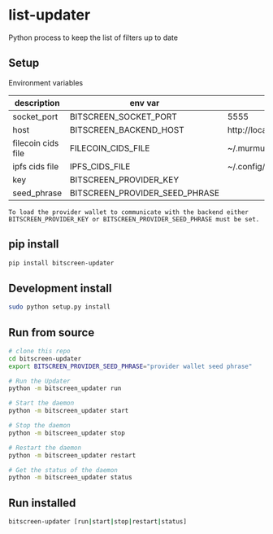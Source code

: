 # list-updater

Python process to keep the list of filters up to date

## Setup

Environment variables

| description        | env var                        | default                                |
| ------------------ | ------------------------------ | -------------------------------------- |
| socket_port        | BITSCREEN_SOCKET_PORT          | 5555                                   |
| host               | BITSCREEN_BACKEND_HOST         | http://localhost:3030                  |
| filecoin cids file | FILECOIN_CIDS_FILE             | ~/.murmuration/bitscreen               |
| ipfs cids file     | IPFS_CIDS_FILE                 | ~/.config/ipfs/denylist/bitscreen.deny |
| key                | BITSCREEN_PROVIDER_KEY         |
| seed_phrase        | BITSCREEN_PROVIDER_SEED_PHRASE |

`To load the provider wallet to communicate with the backend either
BITSCREEN_PROVIDER_KEY or BITSCREEN_PROVIDER_SEED_PHRASE must be set.`

## pip install

```bash
pip install bitscreen-updater
```

## Development install

```bash
sudo python setup.py install
```

## Run from source

```bash
# clone this repo
cd bitscreen-updater
export BITSCREEN_PROVIDER_SEED_PHRASE="provider wallet seed phrase"

# Run the Updater
python -m bitscreen_updater run

# Start the daemon
python -m bitscreen_updater start

# Stop the daemon
python -m bitscreen_updater stop

# Restart the daemon
python -m bitscreen_updater restart

# Get the status of the daemon
python -m bitscreen_updater status

```

## Run installed

```bash
bitscreen-updater [run|start|stop|restart|status]
```
